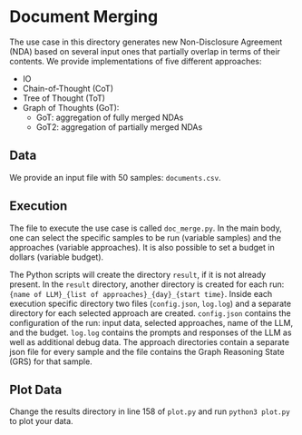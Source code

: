 # Document Merging

The use case in this directory generates new Non-Disclosure Agreement (NDA) based on several input ones that partially overlap in terms of their contents. 
We provide implementations of five different approaches:
- IO
- Chain-of-Thought (CoT)
- Tree of Thought (ToT)
- Graph of Thoughts (GoT):
  - GoT: aggregation of fully merged NDAs
  - GoT2: aggregation of partially merged NDAs

## Data

We provide an input file with 50 samples: `documents.csv`.

## Execution

The file to execute the use case is called
`doc_merge.py`. In the main body, one can
select the specific samples to be run (variable samples) and the
approaches (variable approaches). It is also possible to set a budget in
dollars (variable budget).

The Python scripts will create the directory `result`, if it is not
already present. In the `result` directory, another directory is created
for each run: `{name of LLM}_{list of approaches}_{day}_{start time}`.
Inside each execution specific directory two files (`config.json`,
`log.log`) and a separate directory for each selected approach are
created. `config.json` contains the configuration of the run: input data,
selected approaches, name of the LLM, and the budget. `log.log` contains
the prompts and responses of the LLM as well as additional debug data.
The approach directories contain a separate json file for every sample
and the file contains the Graph Reasoning State (GRS) for that sample.

## Plot Data

Change the results directory in line 158 of `plot.py` and run `python3
plot.py` to plot your data.

